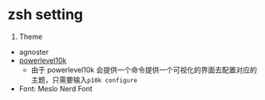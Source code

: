 # zsh setting 

1. Theme
  * agnoster 
  * [powerlevel10k](https://github.com/romkatv/powerlevel10k#homebrew)
    * 由于 powerlevel10k 会提供一个命令提供一个可视化的界面去配置对应的主题，只需要输入`p10k configure` 
  * Font: Meslo Nerd Font 

